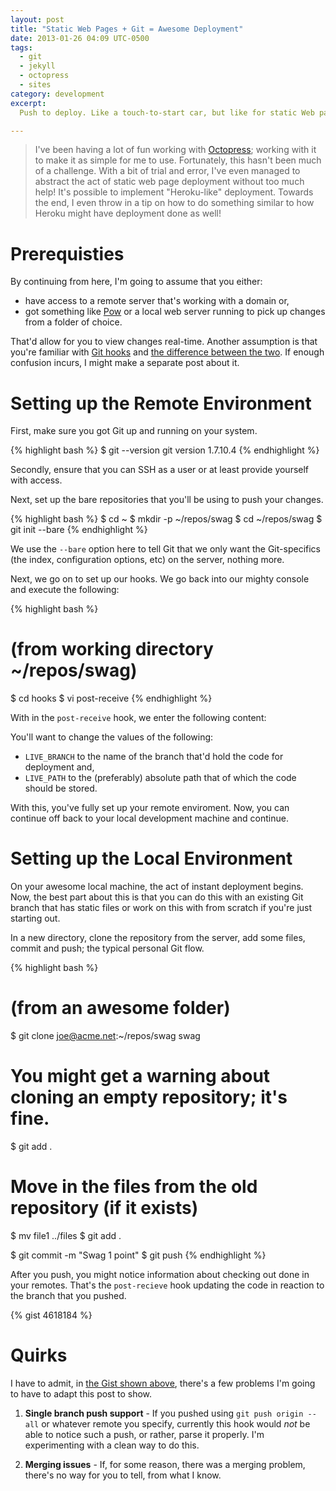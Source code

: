 ```yaml
---
layout: post
title: "Static Web Pages + Git = Awesome Deployment"
date: 2013-01-26 04:09 UTC-0500
tags:
  - git
  - jekyll
  - octopress
  - sites
category: development
excerpt:
  Push to deploy. Like a touch-to-start car, but like for static Web pages.

---
```


> I've been having a lot of fun working with [Octopress][]; working with it to
> make it as simple for me to use. Fortunately, this hasn't been much of
> a challenge. With a bit of trial and error, I've even managed to abstract the
> act of static web page deployment without too much help! It's possible to
> implement "Heroku-like" deployment. Towards the end, I even throw in a tip on
> how to do something similar to how Heroku might have deployment done as well!

# Prerequisties

By continuing from here, I'm going to assume that you either:

  * have access to a remote server that's working with a domain or,
  * got something like [Pow][] or a local web server running to pick up 
    changes from a folder of choice.

That'd allow for you to view changes real-time. Another assumption is that 
you're familiar with [Git hooks][] and [the difference between the two][]. 
If enough confusion incurs, I might make a separate post about it.

# Setting up the Remote Environment

First, make sure you got Git up and running on your system.

{% highlight bash %}
$ git --version
git version 1.7.10.4
{% endhighlight %}

Secondly, ensure that you can SSH as a user or at least provide yourself 
with access.

Next, set up the bare repositories that you'll be using to push your changes.

{% highlight bash %}
$ cd ~
$ mkdir -p ~/repos/swag
$ cd ~/repos/swag
$ git init --bare
{% endhighlight %}

We use the `--bare` option here to tell Git that we only want the 
Git-specifics (the index, configuration options, etc) on the server, 
nothing more.

Next, we go on to set up our hooks. We go back into our mighty console and 
execute the following:

{% highlight bash %}
# (from working directory ~/repos/swag)
$ cd hooks
$ vi post-receive
{% endhighlight %}

With in the `post-receive` hook, we enter the following content:

You'll want to change the values of the following:

 * `LIVE_BRANCH` to the name of the branch that'd hold the code for 
   deployment and,
 * `LIVE_PATH` to the (preferably) absolute path that of which the code 
   should be stored.

With this, you've fully set up your remote enviroment. Now, you can continue 
off back to your local development machine and continue.

# Setting up the Local Environment

On your awesome local machine, the act of instant deployment begins. Now, 
the best part about this is that you can do this with an existing Git branch 
that has static files or work on this with from scratch if you're just 
starting out.

In a new directory, clone the repository from the server, add some files, 
commit and push; the typical personal Git flow.

{% highlight bash %}
# (from an awesome folder)
$ git clone joe@acme.net:~/repos/swag swag
# You might get a warning about cloning an empty repository; it's fine.
$ git add .
# Move in the files from the old repository (if it exists)
$ mv file1 ../files
$ git add .

$ git commit -m "Swag 1 point"
$ git push
{% endhighlight %}

After you push, you might notice information about checking out done in your 
remotes. That's the `post-recieve` hook updating the code in reaction to the 
branch that you pushed.

{% gist 4618184 %}

# Quirks

I have to admit, in [the Gist shown above][], there's a few problems I'm 
going to have to adapt this post to show.

  1. __Single branch push support__ - If you pushed using 
     `git push origin --all` or whatever remote you specify, currently 
     this hook would *not* be able to notice such a push, or rather, parse 
     it properly. I'm experimenting with a clean way to do this.

  2. __Merging issues__ - If, for some reason, there was a merging problem, 
     there's no way for you to tell, from what I know.

[Octopress]: http://octopress.com
[the Gist shown above]: https://gist.github.com/4618184
[Pow]: http://pow.cx
[Git hooks]: http://git-scm.com/book/en/Customizing-Git-Git-Hooks
[the difference between the two]: http://stackoverflow.com/a/9653208/602588
